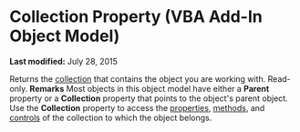 
# Collection Property (VBA Add-In Object Model)

 **Last modified:** July 28, 2015


Returns the  [collection](b8bdf64f-5920-1ae9-16d0-b26d09524a30.md) that contains the object you are working with. Read-only.
 **Remarks**
Most objects in this object model have either a  **Parent** property or a **Collection** property that points to the object's parent object.
Use the  **Collection** property to access the [properties](b8bdf64f-5920-1ae9-16d0-b26d09524a30.md),  [methods](b8bdf64f-5920-1ae9-16d0-b26d09524a30.md), and  [controls](b8bdf64f-5920-1ae9-16d0-b26d09524a30.md) of the collection to which the object belongs.
